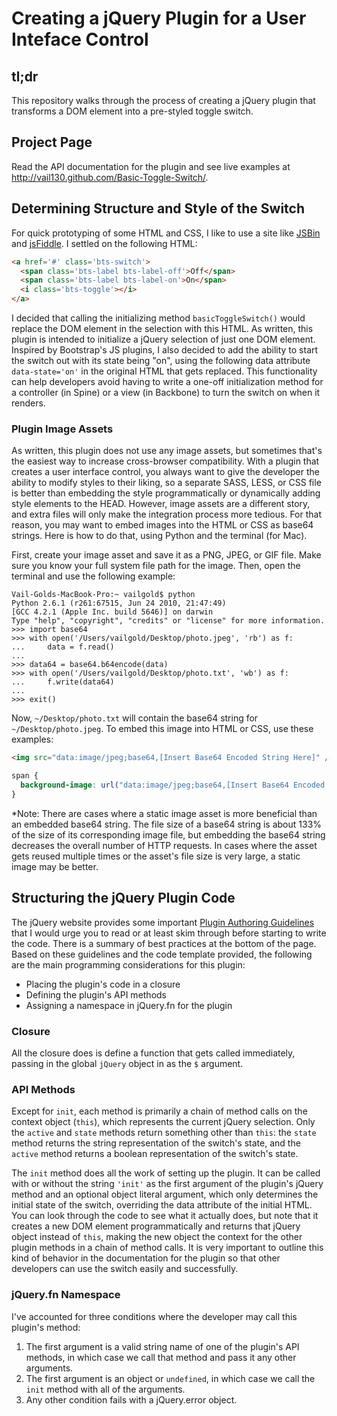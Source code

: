# Creating a jQuery Plugin for a User Inteface Control

## tl;dr

This repository walks through the process of creating a jQuery plugin that transforms a DOM element into a pre-styled toggle switch.

## Project Page

Read the API documentation for the plugin and see live examples at <a href='http://vail130.github.com/Basic-Toggle-Switch/' target='_blank'>http://vail130.github.com/Basic-Toggle-Switch/</a>.

## Determining Structure and Style of the Switch

For quick prototyping of some HTML and CSS, I like to use a site like <a href='http://jsbin.com' target='_blank'>JSBin</a> and <a href='http://jsfiddle.net' target='_blank'>jsFiddle</a>. I settled on the following HTML:

```html
<a href='#' class='bts-switch'>
  <span class='bts-label bts-label-off'>Off</span>
  <span class='bts-label bts-label-on'>On</span>
  <i class='bts-toggle'></i>
</a>
```

I decided that calling the initializing method `basicToggleSwitch()` would replace the DOM element in the selection with this HTML. As written, this plugin is intended to initialize a jQuery selection of just one DOM element. Inspired by Bootstrap's JS plugins, I also decided to add the ability to start the switch out with its state being "on", using the following data attribute `data-state='on'` in the original HTML that gets replaced. This functionality can help developers avoid having to write a one-off initialization method for a controller (in Spine) or a view (in Backbone) to turn the switch on when it renders.

### Plugin Image Assets

As written, this plugin does not use any image assets, but sometimes that's the easiest way to increase cross-browser compatibility. With a plugin that creates a user interface control, you always want to give the developer the ability to modify styles to their liking, so a separate SASS, LESS, or CSS file is better than embedding the style programmatically or dynamically adding style elements to the HEAD. However, image assets are a different story, and extra files will only make the integration process more tedious. For that reason, you may want to embed images into the HTML or CSS as base64 strings. Here is how to do that, using Python and the terminal (for Mac).

First, create your image asset and save it as a PNG, JPEG, or GIF file. Make sure you know your full system file path for the image. Then, open the terminal and use the following example:

```shell
Vail-Golds-MacBook-Pro:~ vailgold$ python
Python 2.6.1 (r261:67515, Jun 24 2010, 21:47:49) 
[GCC 4.2.1 (Apple Inc. build 5646)] on darwin
Type "help", "copyright", "credits" or "license" for more information.
>>> import base64
>>> with open('/Users/vailgold/Desktop/photo.jpeg', 'rb') as f:
...     data = f.read()
... 
>>> data64 = base64.b64encode(data)
>>> with open('/Users/vailgold/Desktop/photo.txt', 'wb') as f:
...     f.write(data64)
... 
>>> exit()
```

Now, `~/Desktop/photo.txt` will contain the base64 string for `~/Desktop/photo.jpeg`. To embed this image into HTML or CSS, use these examples:

```html
<img src="data:image/jpeg;base64,[Insert Base64 Encoded String Here]" />
```

```css
span {
  background-image: url("data:image/jpeg;base64,[Insert Base64 Encoded String Here]");
}
```

*Note: There are cases where a static image asset is more beneficial than an embedded base64 string. The file size of a base64 string is about 133% of the size of its corresponding image file, but embedding the base64 string decreases the overall number of HTTP requests. In cases where the asset gets reused multiple times or the asset's file size is very large, a static image may be better.

## Structuring the jQuery Plugin Code

The jQuery website provides some important <a href='http://docs.jquery.com/Plugins/Authoring' target='_blank'>Plugin Authoring Guidelines</a> that I would urge you to read or at least skim through before starting to write the code. There is a summary of best practices at the bottom of the page. Based on these guidelines and the code template provided, the following are the main programming considerations for this plugin:

* Placing the plugin's code in a closure
* Defining the plugin's API methods
* Assigning a namespace in jQuery.fn for the plugin

### Closure

All the closure does is define a function that gets called immediately, passing in the global `jQuery` object in as the `$` argument.

### API Methods

Except for `init`, each method is primarily a chain of method calls on the context object (`this`), which represents the current jQuery selection. Only the `active` and `state` methods return something other than `this`: the `state` method returns the string representation of the switch's state, and the `active` method returns a boolean representation of the switch's state. 

The `init` method does all the work of setting up the plugin. It can be called with or without the string `'init'` as the first argument of the plugin's jQuery method and an optional object literal argument, which only determines the initial state of the switch, overriding the data attribute of the initial HTML. You can look through the code to see what it actually does, but note that it creates a new DOM element programmatically and returns that jQuery object instead of `this`, making the new object the context for the other plugin methods in a chain of method calls. It is very important to outline this kind of behavior in the documentation for the plugin so that other developers can use the switch easily and successfully.

### jQuery.fn Namespace

I've accounted for three conditions where the developer may call this plugin's method:

1. The first argument is a valid string name of one of the plugin's API methods, in which case we call that method and pass it any other arguments.
2. The first argument is an object or `undefined`, in which case we call the `init` method with all of the arguments.
3. Any other condition fails with a jQuery.error object.


